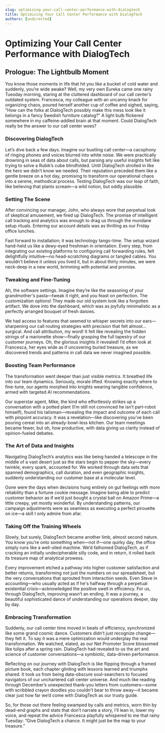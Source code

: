 ```yaml
---
slug: optimizing-your-call-center-performance-with-dialogtech
title: Optimizing Your Call Center Performance with DialogTech
authors: [undirected]
---
```



# Optimizing Your Call Center Performance with DialogTech

## Prologue: The Lightbulb Moment

You know those moments in life that hit you like a bucket of cold water and suddenly, you’re wide awake? Well, my very own Eureka came one rainy Tuesday morning, staring at the cluttered dashboard of our call center’s outdated system. Francesca, my colleague with an uncanny knack for organizing chaos, poured herself another cup of coffee and sighed, saying, "How can the folks at DialogTech possibly make this mess look like it belongs in a fancy Swedish furniture catalog?" A light bulb flickered somewhere in my caffeine-addled brain at that moment. Could DialogTech really be the answer to our call center woes?

### Discovering DialogTech

Let’s dive back a few days. Imagine our bustling call center—a cacophony of ringing phones and voices blurred into white noise. We were practically drowning in seas of data about calls, but parsing any useful insights felt like trying to solve a Rubik’s cube blindfolded. Until DialogTech strolled in like the hero we didn’t know we needed. Their reputation preceded them like a gentle breeze on a hot day, promising to transform our operational chaos into a serene, methodical process. Testing DialogTech was our leap of faith, like believing that plants scream—a wild notion, but oddly plausible.

### Setting The Scene

After convincing our manager, John, who always wore that perpetual look of skeptical amusement, we fired up DialogTech. The promise of intelligent call tracking and analytics was enough to drag us through the mundane setup rituals. Entering our account details was as thrilling as our Friday office lunches. 

Fast forward to installation; it was technology tango-time. The setup wizard hand-held us like a dewy-eyed freshman in orientation. Every step, from integrating our existing platforms to configuring call forwarding rules, felt delightfully intuitive—no head-scratching diagrams or tangled cables. You wouldn’t believe it unless you lived it, but in about thirty minutes, we were neck-deep in a new world, brimming with potential and promise. 

### Tweaking and Fine-Tuning

Ah, the software settings. Imagine they’re like the seasoning of your grandmother's pasta—tweak it right, and you feast on perfection. The customization options! They made our old system look like a forgotten artifact. We dove into the dashboard, which was as joyfully minimalistic as a perfectly arranged bouquet of fresh daisies. 

We had access to features that seemed to whisper secrets into our ears—sharpening our call routing strategies with precision that felt almost... surgical. And call attribution, my word! It felt like revealing the hidden strings of a marionette show—finally grasping the full tapestry of our customer journeys. Oh, the glorious insights it revealed! I’d often look at Francesca, her eyes wide as if uncovering buried treasure, as we discovered trends and patterns in call data we never imagined possible. 

### Boosting Team Performance

The transformation went deeper than just visible metrics. It breathed life into our team dynamics. Seriously, morale lifted. Knowing exactly where to fine-tune, our agents morphed into knights wearing tangible confidence, armed with targeted AI recommendations. 

Our superstar agent, Mike, the kind who effortlessly strikes up a conversation with a potted plant (I’m still not convinced he isn’t part-robot himself), found his talisman—revealing the impact and outcome of each call with pinpoint accuracy. It was a revelation—like discovering you’ve been pouring cereal into an already-bowl-less kitchen. Our team meetings became fewer, but oh, how productive, with data giving us clarity instead of opinion-fueled debates.

### The Art of Data and Insights

Navigating DialogTech’s analytics was like being handed a telescope in the middle of a vast desert just as the stars begin to pepper the sky—every twinkle, every spark, accounted for. We worked through data sets that spanned demographics, call duration, and even geographic insights, suddenly understanding our customer base at a molecular level. 

Gone were the days when decisions hung entirely on gut feelings with more reliability than a fortune cookie message. Imagine being able to predict customer behavior as if we’d just bought a crystal ball on Amazon Prime—a little creepy, yet mostly wonderful. By understanding patterns, our campaign adjustments were as seamless as executing a perfect pirouette on ice—a skill I only admire from afar.

### Taking Off the Training Wheels

Slowly, but surely, DialogTech became another limb, almost second nature. You know you’re onto something when—not if—one quirky day, the office simply runs like a well-oiled machine. We’d fathomed DialogTech, as if cracking an initially undecipherable silly code, and in return, it rolled back its treasure map of analytical prowess.

Every improvement etched a pathway into higher customer satisfaction and better returns, transforming not just the numbers on our spreadsheet, but the very conversations that sprouted from interaction seeds. Even Steve in accounting—who usually acted as if he's halfway through a perpetual existential crisis—acknowledged the positive swell in efficiency. For us, through DialogTech, improving wasn’t an ending. It was a journey, a beautiful sophisticated dance of understanding our operations deeper, day by day.

### Embracing Transformation

Suddenly, our call center time moved in beats of efficiency, synchronized like some grand cosmic dance. Customers didn’t just recognize change—they felt it. To say it was a mere optimization would underplay the real transformation. We watched, elated, as our Net Promoter Score blossomed like tulips after a spring rain. DialogTech had revealed to us the art and science of customer conversations—a symbiotic, data-driven performance.

Reflecting on our journey with DialogTech is like flipping through a framed picture book, each chapter glinting with lessons learned and triumphs shared. It took us from being data-obscure soul-searchers to focused navigators of our unchartered call center universe. And much like reading through December’s unexpected thank-you letters from customers—some with scribbled crayon doodles you couldn't bear to throw away—it became clear just how far we’d come with DialogTech as our trusty guide.

So, for those out there feeling swamped by calls and metrics, worn thin by dead-end graphs and stats that don’t narrate a story, I’ll lean in, lower my voice, and repeat the advice Francesca playfully whispered to me that rainy Tuesday: “Give DialogTech a chance. It might just be the map to your treasure.”